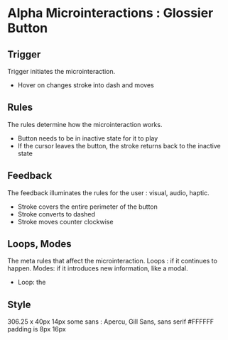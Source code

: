 # Alpha Microinteractions : Glossier Button

## Trigger
Trigger initiates the microinteraction.
- Hover on changes stroke into dash and moves

## Rules
The rules determine how the microinteraction works.
- Button needs to be in inactive state for it to play
- If the cursor leaves the button, the stroke returns back to the inactive state

## Feedback
The feedback illuminates the rules for the user : visual, audio, haptic.
- Stroke covers the entire perimeter of the button
- Stroke converts to dashed
- Stroke moves counter clockwise

## Loops, Modes
The meta rules that affect the microinteraction.
Loops : if it continues to happen.
Modes: if it introduces new information, like a modal. 

- Loop: the  

## Style
306.25 x 40px
14px some sans : Apercu, Gill Sans, sans serif
#FFFFFF
padding is 8px 16px